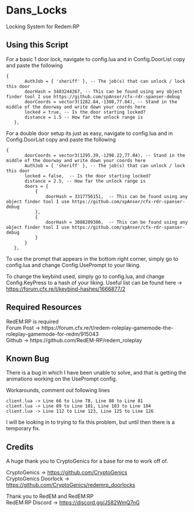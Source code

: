 # Dans_Locks
 Locking System for Redem:RP
 
 <h2> Using this Script </h2>
 
 For a basic 1 door lock, navigate to config.lua and in Config.DoorList copy and paste the following
 ```
 {
        AuthJob = { 'sheriff' }, -- The job(s) that can unlock / lock this door
        doorHash = 3483244267, -- This can be found using any object finder tool I use https://github.com/spAnser/cfx-rdr-spanser-debug
        doorCoords = vector3(1282.84,-1308,77.04), -- Stand in the middle of the doorway and write down your coords here
        locked = true, -- Is the door starting locked?
        distance = 1.5 -- How far the unlock range is
    },
 ```
 
 For a double door setup its just as easy, navigate to config.lua and in Config.DoorList copy and paste the following
 ```
 {
		doorCoords = vector3(1295.39,-1298.22,77.04), -- Stand in the middle of the doorway and write down your coords here
		AuthJob = { 'sheriff' }, -- The job(s) that can unlock / lock this door
		locked = false,  -- Is the door starting locked?
		distance = 2.5, -- How far the unlock range is
		doors = { 
			{
				doorHash = 3317756151,  -- This can be found using any object finder tool I use https://github.com/spAnser/cfx-rdr-spanser-debug
			},
			{
				doorHash = 3088209306,  -- This can be found using any object finder tool I use https://github.com/spAnser/cfx-rdr-spanser-debug
			}
		}
	},
 ```
 
 To use the prompt that appears in the bottom right corner, simply go to config.lua and change Config.UsePrompt to your liking.
 
 To change the keybind used, simply go to config.lua, and change Config.KeyPress to a hash of your liking. Useful list can be found here -> <br>
 https://forum.cfx.re/t/keybind-hashes/1666877/2
 
 <h2> Required Resources </h2>
 RedEM:RP is required <br>
 Forum Post -> https://forum.cfx.re/t/redem-roleplay-gamemode-the-roleplay-gamemode-for-redm/915043 <br>
 Github -> https://github.com/RedEM-RP/redem_roleplay
 
 <h2> Known Bug </h2>
  There is a bug in which I have been unable to solve, and that is getting the animations working on the UsePrompt config.
  
  Workarounds, comment out following lines
  
  ```
  client.lua -> Line 66 to Line 78, Line 80 to Line 81
  client.lua -> Line 89 to Line 101, Line 103 to Line 104
  client.lua -> Line 112 to Line 123, Line 125 to Line 126
  ```
  
  I will be looking in to trying to fix this problem, but until then there is a temporary fix.
  
  <h2> Credits </h2>
   
   A huge thank you to CryptoGenics for a base for me to work off of.
   
   CryptoGenics -> https://github.com/CryptoGenics <br>
   CryptoGenics Doorlock -> https://github.com/CryptoGenics/redemrp_doorlocks <br>
   
   Thank you to RedEM and RedEM:RP <br>
   RedEM:RP Discord -> https://discord.gg/JS82WmQ7nG
